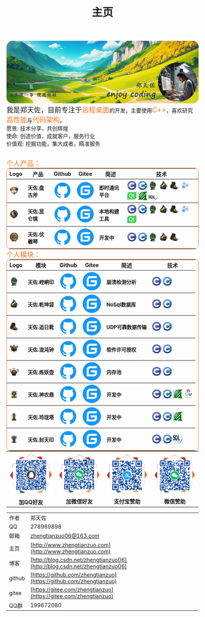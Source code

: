 ﻿---
title: "主页"
hide:
  - navigation
  - toc
  - title
---
<style>
  .md-typeset h1,
  .md-content__button {
    display: none;
  }
  .icon_img {
    width: 24px;
    height:24px;
  }
  p {
    margin-bottom: 0;
  }
</style>

<table style="border: 0px;margin: 0 0;">
  <tr>
    <img src="./img/logo.png"/>
    <br>
    <font size=4>我是郑天佐，目前专注于</font><font color="#f47523" size=4>远程桌面</font>的开发，主要使用<font color="#f47523" size=4>C++</font>，喜欢研究<font color="#f47523" size=4>高性能</font>与<font color="#f47523" size=4>代码架构</font>。
    <table>
      <tr>愿景: 技术分享，共创辉煌</tr><br>
      <tr>使命: 创造价值，成就客户，服务行业</tr><br>
      <tr>价值观: 挖掘功能，集大成者，精准服务</tr>
    </table>
    <font color="#f47523" size=4>个人产品：</font>
    <table style="border-collapse: collapse; border: 1px solid #f47523; border-radius: 10px;margin: 0 0;">
      <thead align="center">
        <tr>
          <th>Logo</th>
          <th>产品</th>
          <th>Github</th>
          <th>Gitee</th>
          <th>简述</th>
          <th>技术</th>
        </tr>
      </thead>
      <tbody align="left">
        <tr>
          <th>
            <a href="https://github.com/zhengtianzuo/tianzuo.Pangu" target="_blank">
              <img src="./img/tianzuo.Pangu.png" class="icon_img"/>
            </a>
          </th>
          <th>
            <font size=2>天佐.盘古斧</font>
          </th>
          <th>
            <a href="https://github.com/zhengtianzuo/tianzuo.Pangu" target="_blank">
              <img src="./img/com_btnGitHub.svg">
            </a>
          </th>
          <th>
            <a href="https://gitee.com/zhengtianzuo/tianzuo.Pangu" target="_blank">
              <img src="./img/com_btnGitee.svg">
            </a>
          </th>
          <th>
            <font size=2>即时通讯平台</font>
          </th>
          <th>
            <img src="./img/C.png" class="icon_img"/> <img src="./img/C__.png" class="icon_img"/> <img src="./img/tianzuo.Kongtong.png" class="icon_img"/> <img src="./img/tianzuo.Qiankun.png" class="icon_img"/> <img src="./img/tianzuo.Zhuiri.png" class="icon_img"/> <img src="./img/boost.png"/> <img src="./img/Qt.png"/> <img src="./img/ffmpeg.png"/> <img src="./img/SDL.png"/>
          </th>
        </tr>
        <tr>
          <th>
            <a href="https://github.com/zhengtianzuo/tianzuo.Kunlun" target="_blank">
              <img src="./img/tianzuo.Kunlun.png" class="icon_img"/>
            </a>
          </th>
          <th>
            <font size=2>天佐.昆仑镜</font>
          </th>
          <th>
            <a href="https://github.com/zhengtianzuo/tianzuo.Kunlun" target="_blank">
              <img src="./img/com_btnGitHub.svg">
            </a>
          </th>
          <th>
            <a href="https://gitee.com/zhengtianzuo/tianzuo.Kunlun" target="_blank">
              <img src="./img/com_btnGitee.svg">
            </a>
          </th>
          <th>
            <font size=2>本地构建工具</font>
          </th>
          <th>
            <img src="./img/C.png" class="icon_img"/> <img src="./img/C__.png" class="icon_img"/> <img src="./img/tianzuo.Kongtong.png" class="icon_img"/> <img src="./img/tianzuo.Qiankun.png" class="icon_img"/> <img src="./img/tianzuo.Zhuiri.png" class="icon_img"/> <img src="./img/boost.png"/> <img src="./img/Qt.png"/>
          </th>
        </tr>
        <tr>
          <th>
            <a href="https://github.com/zhengtianzuo/tianzuo.Fuxi" target="_blank">
              <img src="./img/tianzuo.Fuxi.png" class="icon_img"/>
            </a>
          </th>
          <th>
            <font size=2>天佐.伏羲琴</font>
          </th>
          <th>
            <a href="https://github.com/zhengtianzuo/tianzuo.Fuxi" target="_blank">
              <img src="./img/com_btnGitHub.svg">
            </a>
          </th>
          <th>
            <a href="https://gitee.com/zhengtianzuo/tianzuo.Fuxi" target="_blank">
              <img src="./img/com_btnGitee.svg">
            </a>
          </th>
          <th>
            <font size=2>开发中</font>
          </th>
          <th>
            <img src="./img/C.png" class="icon_img"/> <img src="./img/C__.png" class="icon_img"/> <img src="./img/tianzuo.Kongtong.png" class="icon_img"/> <img src="./img/tianzuo.Qiankun.png" class="icon_img"/> <img src="./img/tianzuo.Zhuiri.png" class="icon_img"/>
          </th>
        </tr>
      </tbody>
    </table>
  </tr>

  <tr>
  <font color="#f47523" size=4>个人模块：</font>
  <table style="border-collapse: collapse; border: 1px solid #f47523; border-radius: 10px;margin: 0 0;">
    <thead align="center">
      <tr>
        <th>Logo</th>
        <th>模块</th>
        <th>Github</th>
        <th>Gitee</th>
        <th>简述</th>
        <th>技术</th>
      </tr>
    </thead>
      <tbody align="left">
        <tr>
          <th>
            <a href="https://github.com/zhengtianzuo/tianzuo.Kongtong" target="_blank">
              <img src="./img/tianzuo.Kongtong.png" class="icon_img"/>
            </a>
          </th>
          <th>
            <font size=2>天佐.崆峒印</font>
          </th>
          <th>
            <a href="https://github.com/zhengtianzuo/tianzuo.Kongtong" target="_blank">
              <img src="./img/com_btnGitHub.svg">
            </a>
          </th>
          <th>
            <a href="https://gitee.com/zhengtianzuo/tianzuo.Kongtong" target="_blank">
              <img src="./img/com_btnGitee.svg">
            </a>
          </th>
          <th>
            <font size=2>崩溃检测分析</font>
          </th>
          <th>
            <img src="./img/C.png" class="icon_img"/> <img src="./img/C__.png" class="icon_img"/>
          </th>
        </tr>
        <tr>
          <th>
            <a href="https://github.com/zhengtianzuo/tianzuo.Qiankun" target="_blank">
              <img src="./img/tianzuo.Qiankun.png" class="icon_img"/>
            </a>
          </th>
          <th>
            <font size=2>天佐.乾坤袋</font>
          </th>
          <th>
            <a href="https://github.com/zhengtianzuo/tianzuo.Qiankun" target="_blank">
              <img src="./img/com_btnGitHub.svg">
            </a>
          </th>
          <th>
            <a href="https://gitee.com/zhengtianzuo/tianzuo.Qiankun" target="_blank">
              <img src="./img/com_btnGitee.svg">
            </a>
          </th>
          <th>
            <font size=2>NoSql数据库</font>
          </th>
          <th>
            <img src="./img/C.png" class="icon_img"/> <img src="./img/C__.png" class="icon_img"/>
          </th>
        </tr>
        <tr>
          <th>
            <a href="https://github.com/zhengtianzuo/tianzuo.Zhuiri" target="_blank">
              <img src="./img/tianzuo.Zhuiri.png" class="icon_img"/>
            </a>
          </th>
          <th>
            <font size=2>天佐.追日靴</font>
          </th>
          <th>
            <a href="https://github.com/zhengtianzuo/tianzuo.Zhuiri" target="_blank">
              <img src="./img/com_btnGitHub.svg">
            </a>
          </th>
          <th>
            <a href="https://gitee.com/zhengtianzuo/tianzuo.Zhuiri" target="_blank">
              <img src="./img/com_btnGitee.svg">
            </a>
          </th>
          <th>
            <font size=2>UDP可靠数据传输</font>
          </th>
          <th>
            <img src="./img/C.png" class="icon_img"/> <img src="./img/C__.png" class="icon_img"/>
          </th>
        </tr>
        <tr>
          <th>
            <a href="https://github.com/zhengtianzuo/tianzuo.Hundun" target="_blank">
              <img src="./img/tianzuo.Hundun.png" class="icon_img"/>
            </a>
          </th>
          <th>
            <font size=2>天佐.混沌钟</font>
          </th>
          <th>
            <a href="https://github.com/zhengtianzuo/tianzuo.Hundun" target="_blank">
              <img src="./img/com_btnGitHub.svg">
            </a>
          </th>
          <th>
            <a href="https://gitee.com/zhengtianzuo/tianzuo.Hundun" target="_blank">
              <img src="./img/com_btnGitee.svg">
            </a>
          </th>
          <th>
            <font size=2>软件许可授权</font>
          </th>
          <th>
            <img src="./img/C.png" class="icon_img"/> <img src="./img/C__.png" class="icon_img"/>
          </th>
        </tr>
        <tr>
          <th>
            <a href="https://github.com/zhengtianzuo/tianzuo.LianYao" target="_blank">
              <img src="./img/tianzuo.LianYao.png" class="icon_img"/>
            </a>
          </th>
          <th>
            <font size=2>天佐.炼妖壶</font>
          </th>
          <th>
            <a href="https://github.com/zhengtianzuo/tianzuo.LianYao" target="_blank">
              <img src="./img/com_btnGitHub.svg">
            </a>
            </th>
          <th>
            <a href="https://gitee.com/zhengtianzuo/tianzuo.LianYao" target="_blank">
              <img src="./img/com_btnGitee.svg">
            </a>
          </th>
          <th>
            <font size=2>内存池</font>
          </th>
          <th>
            <img src="./img/C.png" class="icon_img"/> <img src="./img/C__.png" class="icon_img"/>
          </th>
        </tr>
        <tr>
          <th>
            <a href="https://github.com/zhengtianzuo/tianzuo.Shennong" target="_blank">
              <img src="./img/tianzuo.Shennong.png" class="icon_img"/>
            </a>
          </th>
          <th>
            <font size=2>天佐.神农鼎</font>
          </th>
          <th>
            <a href="https://github.com/zhengtianzuo/tianzuo.Shennong" target="_blank">
              <img src="./img/com_btnGitHub.svg">
            </a>
            </th>
          <th>
            <a href="https://gitee.com/zhengtianzuo/tianzuo.Shennong" target="_blank">
              <img src="./img/com_btnGitee.svg">
            </a>
          </th>
          <th>
            <font size=2>开发中</font>
          </th>
          <th>
            <img src="./img/C.png" class="icon_img"/> <img src="./img/C__.png" class="icon_img"/> <img src="./img/ffmpeg.png" class="icon_img"/> <img src="./img/opencv.png" class="icon_img"/>
          </th>
        </tr>
        <tr>
          <th>
            <a href="https://github.com/zhengtianzuo/tianzuo.Linglong" target="_blank">
              <img src="./img/tianzuo.Linglong.png" class="icon_img"/>
            </a>
          </th>
          <th>
            <font size=2>天佐.玲珑塔</font>
          </th>
          <th>
            <a href="https://github.com/zhengtianzuo/tianzuo.Linglong" target="_blank">
              <img src="./img/com_btnGitHub.svg">
            </a>
            </th>
          <th>
            <a href="https://gitee.com/zhengtianzuo/tianzuo.Linglong" target="_blank">
              <img src="./img/com_btnGitee.svg">
            </a>
          </th>
          <th>
            <font size=2>开发中</font>
          </th>
          <th>
            <img src="./img/C.png" class="icon_img"/> <img src="./img/C__.png" class="icon_img"/> <img src="./img/ffmpeg.png" class="icon_img"/> 
          </th>
        </tr>
        <tr>
          <th>
            <a href="https://github.com/zhengtianzuo/tianzuo.Fengtian" target="_blank">
              <img src="./img/tianzuo.Fengtian.png" class="icon_img"/>
            </a>
          </th>
          <th>
            <font size=2>天佐.封天印</font>
          </th>
          <th>
            <a href="https://github.com/zhengtianzuo/tianzuo.Fengtian" target="_blank">
              <img src="./img/com_btnGitHub.svg">
            </a>
            </th>
          <th>
            <a href="https://gitee.com/zhengtianzuo/tianzuo.Fengtian" target="_blank">
              <img src="./img/com_btnGitee.svg">
            </a>
          </th>
          <th>
            <font size=2>开发中</font>
          </th>
          <th>
            <img src="./img/C.png" class="icon_img"/> <img src="./img/C__.png" class="icon_img"/> <img src="./img/SDL.png" class="icon_img"/> 
          </th>
        </tr>
      </tbody>
    </table>
  </tr>

  <tr>
    <table style="border: 0px;margin: 0 0;">
      <th align="center">
        <img src="./img/1-QQ.png"/><br>
        加QQ好友
      </th>
      <th align="center">
        <img src="./img/2-WeChat.png"/><br>
        加微信好友
      </th>
      <th align="center">
        <img src="./img/4-AliPay.png"/><br>
        支付宝赞助
      </th>
      <th align="center">
        <img src="./img/3-WeChatPay.png"/><br>
        微信赞助
      </th>
    </table>
  </tr>
</table>

||||
|--|--|--|
|作者|郑天佐||
|QQ|278969898||
|邮箱|zhengtianzuo06@163.com||
|主页|[http://www.zhengtianzuo.com](http://www.zhengtianzuo.com)||
|博客|[http://blog.csdn.net/zhengtianzuo06](http://blog.csdn.net/zhengtianzuo06)||
|github|[https://github.com/zhengtianzuo](https://github.com/zhengtianzuo)||
|gitee|[https://gitee.com/zhengtianzuo](https://gitee.com/zhengtianzuo)||
|QQ群|199672080||
